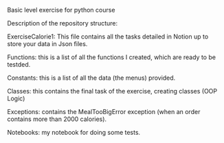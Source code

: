 Basic level exercise for python course

Description of the repository structure:

ExerciseCalorie1: This file contains all the tasks detailed in Notion up to store your data in Json files.

Functions: this is a list of all the functions I created, which are ready to be testded.

Constants: this is a list of all the data (the menus) provided.

Classes: this contains the final task of the exercise, creating classes (OOP Logic)

Exceptions: contains the MealTooBigError exception (when an order contains more than 2000 calories).

Notebooks: my notebook for doing some tests.